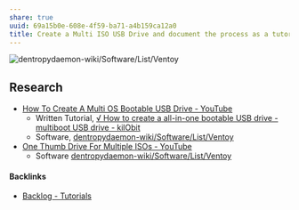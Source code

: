 ```yaml
---
share: true
uuid: 69a15b0e-608e-4f59-ba71-a4b159ca12a0
title: Create a Multi ISO USB Drive and document the process as a tutorial
---
```

![dentropydaemon-wiki/Software/List/Ventoy](../dentropydaemon-wiki/Software/List/Ventoy)

## Research

* [How To Create A Multi OS Bootable USB Drive - YouTube](https://www.youtube.com/watch?v=Xf2Qdpv6P20)
	* Written Tutorial, [√ How to create a all-in-one bootable USB drive - multiboot USB drive - kilObit](https://kil0bit.blogspot.com/2022/05/how-to-create-all-in-one-bootable-usb.html)
	* Software, [dentropydaemon-wiki/Software/List/Ventoy](../dentropydaemon-wiki/Software/List/Ventoy)
* [One Thumb Drive For Multiple ISOs - YouTube](https://www.youtube.com/watch?v=3isvLpUic-c)
	* Software [dentropydaemon-wiki/Software/List/Ventoy](../dentropydaemon-wiki/Software/List/Ventoy)

#### Backlinks

* [Backlog - Tutorials](/31f7e81a-967e-41f4-872e-91d1571df726)